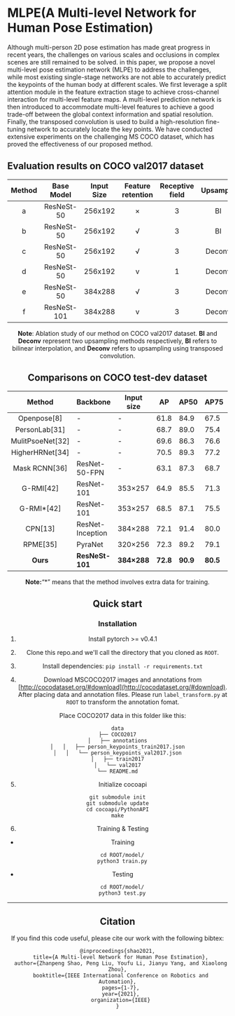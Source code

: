 # MLPE(A Multi-level Network for Human Pose Estimation)

Although multi-person 2D pose estimation has made great progress in recent years, the challenges on various scales and occlusions in complex scenes are still remained to be solved. in this paper, we propose a novel multi-level pose estimation network (MLPE) to address the challenges, while most existing single-stage networks are not able to accurately predict the keypoints of the human body at different scales. We first leverage a split attention module in the feature extraction stage to achieve cross-channel interaction for multi-level feature maps. A multi-level prediction network is then introduced to accommodate multi-level features to achieve a good trade-off between the global context information and spatial resolution. Finally, the transposed convolution is used to build a high-resolution fine-tuning network to accurately locate the key points. We have conducted extensive experiments on the challenging MS COCO dataset, which has proved the effectiveness of our proposed method.
## Evaluation results on COCO val2017 dataset
<center>

| Method | Base Model | Input Size | Feature  retention | Receptive field | Upsample | AP | AP medium | AP large |
|:------:|:--------:|:-----:|:-------:|:-------:|:-------:|:-------:|:-------:|:-------:|
| a | ResNeSt-50 | 256x192 | × | 3 | BI | 70.1 | 66.5 | 76.7 |
| b | ResNeSt-50 | 256x192 | √ | 3 |    BI    | 70.2 | 66.6 |   77.1   |
| c | ResNeSt-50 | 256x192 | √ | 3 | Deconv | 70.4 | 66.9 | 77.1 |
| d | ResNeSt-50 | 256x192 | v | 1 | Deconv | 70.2 | 66.7 | 76.8 |
| e | ResNeSt-50 | 384x288 | √ | 3 | Deconv | 72.4 | 68.1 | 79.9 |
| f | ResNeSt-101 | 384x288 | v | 3 | Deconv | 73.7 | 69.7 | 81.0 |


**Note**: Ablation study of our method on COCO val2017 dataset. **BI** and **Deconv** represent two upsampling methods respectively, **BI** refers to bilinear interpolation, and **Deconv** refers to upsampling using transposed convolution.

##  Comparisons on COCO test-dev dataset



|      Method      | Backbone         | Input size  | AP       | AP50     | AP75     | APM      | APL      | AR       |
| :--------------: | ---------------- | ----------- | -------- | -------- | -------- | -------- | -------- | -------- |
|   Openpose[8]    | -                | -           | 61.8     | 84.9     | 67.5     | 57.1     | 68.2     | 66.5     |
|  PersonLab[31]   | -                | -           | 68.7     | 89.0     | 75.4     | 64.1     | 75.5     | 75.4     |
| MulitPsoeNet[32] | -                | -           | 69.6     | 86.3     | 76.6     | 65.0     | 76.3     | 73.5     |
| HigherHRNet[34]  | -                | -           | 70.5     | 89.3     | 77.2     | 66.6     | 75.8     | 74.9     |
|  Mask RCNN[36]   | ResNet-50-FPN    | -           | 63.1     | 87.3     | 68.7     | 57.8     | 71.4     | -        |
|    G-RMI[42]     | ResNet-101       | 353×257     | 64.9     | 85.5     | 71.3     | 62.3     | 70.0     | 69.7     |
|    G-RMI*[42]    | ResNet-101       | 353×257     | 68.5     | 87.1     | 75.5     | 65.8     | 73.3     | 73.3     |
|     CPN[13]      | ResNet-Inception | 384×288     | 72.1     | 91.4     | 80.0     | 68.7     | 77.2     | 78.5     |
|     RPME[35]     | PyraNet          | 320×256     | 72.3     | 89.2     | 79.1     | 68.0     | 78.6     | -        |
|     **Ours**     | **ResNeSt-101**  | **384×288** | **72.8** | **90.9** | **80.5** | **69.1** | **79.3** | **79.2** |

**Note:**“*” means that the method involves extra data for training.

## Quick start
### Installation
 1. Install pytorch >= v0.4.1

 2. Clone this repo.and we'll call the directory that you cloned as ```ROOT```.

 3. Install dependencies:
    ```pip install -r requirements.txt```

 4. Download MSCOCO2017 images and annotations from [http://cocodataset.org/#download](http://cocodataset.org/#download). 
After placing data and annotation files. Please run ```label_transform.py``` at ```ROOT``` to transform the annotation fomat.

    Place COCO2017 data in this folder like this:
```
data
├── COCO2017
│   ├── annotations
│	│	├── person_keypoints_train2017.json
│	│	└── person_keypoints_val2017.json
│   ├── train2017
│   └── val2017
└── README.md
```

 5. Initialize cocoapi
```
git submodule init
git submodule update
cd cocoapi/PythonAPI
make
```

 6. Training & Testing
 - Training
 ```
    cd ROOT/model/
    python3 train.py
 ```
 - Testing
 ```
    cd ROOT/model/
    python3 test.py
 ```
 
 ***
 ## Citation
 If you find this code useful, please cite our work with the following bibtex:
 ```
 @inproceedings{shao2021,
   title={A Multi-level Network for Human Pose Estimation},
   author={Zhanpeng Shao, Peng Liu, Youfu Li, Jianyu Yang, and Xiaolong Zhou},
   booktitle={IEEE International Conference on Robotics and Automation},
   pages={1-7},
   year={2021},
   organization={IEEE}
 }
 ```

